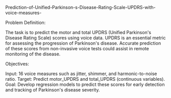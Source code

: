 Prediction-of-Unified-Parkinson-s-Disease-Rating-Scale-UPDRS-with-voice-measures-

Problem Definition:

The task is to predict the motor and total UPDRS (Unified Parkinson's Disease Rating Scale) scores using voice data. UPDRS is an essential metric for assessing the progression of Parkinson's disease. Accurate prediction of these scores from non-invasive voice tests could assist in remote monitoring of the disease.

Objectives:

Input: 16 voice measures such as jitter, shimmer, and harmonic-to-noise ratio.
Target: Predict motor_UPDRS and total_UPDRS (continuous variables).
Goal: Develop regression models to predict these scores for early detection and tracking of Parkinson's disease severity.
